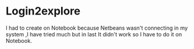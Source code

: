 # Login2explore
I had to create on Notebook because Netbeans wasn't connecting in my system ,I have tried much but in last It didn't  work so I have to do it on Notebook.
